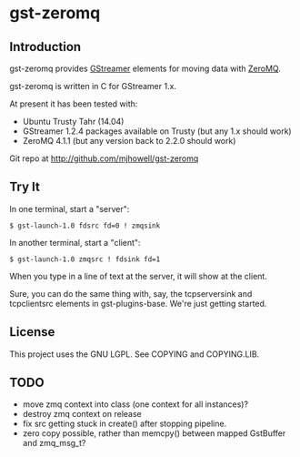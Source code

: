 # gst-zeromq

## Introduction

gst-zeromq provides [GStreamer](http://gstreamer.freedesktop.org) elements for moving data with [ZeroMQ](http://zeromq.org).

gst-zeromq is written in C for GStreamer 1.x. 

At present it has been tested with:

* Ubuntu Trusty Tahr (14.04)
* GStreamer 1.2.4 packages available on Trusty (but any 1.x should work)
* ZeroMQ 4.1.1 (but any version back to 2.2.0 should work)

Git repo at http://github.com/mjhowell/gst-zeromq

## Try It

In one terminal, start a "server":

    $ gst-launch-1.0 fdsrc fd=0 ! zmqsink

In another terminal, start a "client":

    $ gst-launch-1.0 zmqsrc ! fdsink fd=1

When you type in a line of text at the server, it will show at the client.

Sure, you can do the same thing with, say, the tcpserversink and tcpclientsrc elements in gst-plugins-base. We're just getting started.

## License

This project uses the GNU LGPL. See COPYING and COPYING.LIB.

## TODO
* move zmq context into class (one context for all instances)?
* destroy zmq context on release
* fix src getting stuck in create() after stopping pipeline.
* zero copy possible, rather than memcpy() between mapped GstBuffer and zmq_msg_t?
